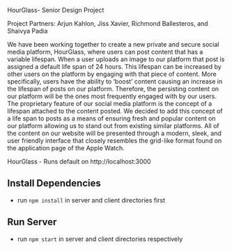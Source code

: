 HourGlass- Senior Design Project

Project Partners: Arjun Kahlon, Jiss Xavier, Richmond Ballesteros, and Shaivya Padia

We have been working together to create a new private and secure social media platform, HourGlass, where users can post content that has a variable lifespan. When a user uploads an image to our platform that post is assigned a default life span of 24 hours. This lifespan can be increased by other users on the platform by engaging with that piece of content. More specifically, users have the ability to ‘boost’ content causing an increase in the lifespan of posts on our platform. Therefore, the persisting content on our platform will be the ones most frequently engaged with by our users. The proprietary feature of our social media platform is the concept of a lifespan attached to the content posted. We decided to add this concept of a life span to posts as a means of ensuring fresh and popular content on our platform allowing us to stand out from existing similar platforms. All of the content on our website will be presented through a modern, sleek, and user friendly interface that closely resembles the grid-like format found on the application page of the Apple Watch.

HourGlass - Runs default on http://localhost:3000

## Install Dependencies
- run ```npm install``` in server and client directories first

## Run Server
- run ```npm start``` in server and client directories respectively
